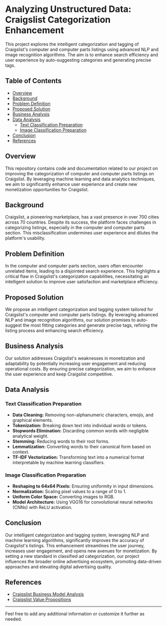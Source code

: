 # Analyzing Unstructured Data: Craigslist Categorization Enhancement

This project explores the intelligent categorization and tagging of Craigslist's computer and computer parts listings using advanced NLP and image recognition algorithms. The aim is to enhance search efficiency and user experience by auto-suggesting categories and generating precise tags.

## Table of Contents
- [Overview](#overview)
- [Background](#background)
- [Problem Definition](#problem-definition)
- [Proposed Solution](#proposed-solution)
- [Business Analysis](#business-analysis)
- [Data Analysis](#data-analysis)
  - [Text Classification Preparation](#text-classification-preparation)
  - [Image Classification Preparation](#image-classification-preparation)
- [Conclusion](#conclusion)
- [References](#references)

## Overview

This repository contains code and documentation related to our project on improving the categorization of computer and computer parts listings on Craigslist. By leveraging machine learning and data analytics techniques, we aim to significantly enhance user experience and create new monetization opportunities for Craigslist.

## Background

Craigslist, a pioneering marketplace, has a vast presence in over 700 cities across 70 countries. Despite its success, the platform faces challenges in categorizing listings, especially in the computer and computer parts section. This misclassification undermines user experience and dilutes the platform's usability.

## Problem Definition

In the computer and computer parts section, users often encounter unrelated items, leading to a disjointed search experience. This highlights a critical flaw in Craigslist's categorization capabilities, necessitating an intelligent solution to improve user satisfaction and marketplace efficiency.

## Proposed Solution

We propose an intelligent categorization and tagging system tailored for Craigslist's computer and computer parts listings. By leveraging advanced NLP and image recognition algorithms, our solution promises to auto-suggest the most fitting categories and generate precise tags, refining the listing process and enhancing search efficiency.

## Business Analysis

Our solution addresses Craigslist's weaknesses in monetization and adaptability by potentially increasing user engagement and reducing operational costs. By ensuring precise categorization, we aim to enhance the user experience and keep Craigslist competitive.

## Data Analysis

### Text Classification Preparation

- **Data Cleaning:** Removing non-alphanumeric characters, emojis, and graphical elements.
- **Tokenization:** Breaking down text into individual words or tokens.
- **Stopwords Elimination:** Discarding common words with negligible analytical weight.
- **Stemming:** Reducing words to their root forms.
- **Lemmatization:** Converting words to their canonical form based on context.
- **TF-IDF Vectorization:** Transforming text into a numerical format interpretable by machine learning classifiers.

### Image Classification Preparation

- **Reshaping to 64x64 Pixels:** Ensuring uniformity in input dimensions.
- **Normalization:** Scaling pixel values to a range of 0 to 1.
- **Uniform Color Space:** Converting images to RGB.
- **Model Architecture:** Using VGG16 for convolutional neural networks (CNNs) with ReLU activation.

## Conclusion

Our intelligent categorization and tagging system, leveraging NLP and machine learning algorithms, significantly improves the accuracy of Craigslist's listings. This enhancement streamlines the user journey, increases user engagement, and opens new avenues for monetization. By setting a new standard in classified ad categorization, our project influences the broader online advertising ecosystem, promoting data-driven approaches and elevating digital advertising quality.

## References

- [Craigslist Business Model Analysis](https://businessmodelanalyst.com/craigslist-business-model/#Craigslist_Value_Propositions)
- [Craigslist Value Propositions](https://businessmodelanalyst.com/craigslist-business-model/#Craigslist_Value_Propositions)

---

Feel free to add any additional information or customize it further as needed.
